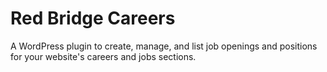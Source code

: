 # Red Bridge Careers

A WordPress plugin to create, manage, and list job openings and positions for your website's careers and jobs sections.

